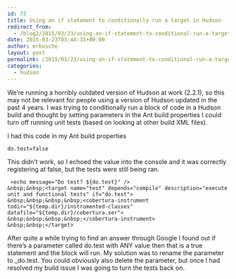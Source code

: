 ```yaml
---
id: 73
title: Using an if statement to conditionally run a target in Hudson
redirect_from:
  - /blog2/2015/03/23/using-an-if-statement-to-conditional-run-a-target-in-hudson/
date: 2015-03-23T03:44:31+00:00
author: mrbusche
layout: post
permalink: /2015/03/23/using-an-if-statement-to-conditional-run-a-target-in-hudson/
categories:
  - hudson
---
```


We&#8217;re running a horribly outdated version of Hudson at work (2.2.1), so this may not be relevant for people using a version of Hudson updated in the past 4 years. I was trying to conditionally run a block of code in a Hudson build and thought by setting parameters in the Ant build properties I could turn off running unit tests (based on looking at other build XML files).

I had this code in my Ant build properties

    do.test=false

This didn&#8217;t work, so I echoed the value into the console and it was correctly registering at false, but the tests were still being ran.

     <echo message="Do test? ${do.test}" />
    &nbsp;&nbsp;<target name="test" depends="compile" description="execute unit and functional tests" if="do.test">
    &nbsp;&nbsp;&nbsp;&nbsp;<cobertura-instrument todir="${temp.dir}/instrumented-classes" datafile="${temp.dir}/cobertura.ser">
    &nbsp;&nbsp;&nbsp;&nbsp;</cobertura-instrument>
    &nbsp;&nbsp;</target>

After quite a while trying to find an answer through Google I found out if there&#8217;s a parameter called do.test with ANY value then that is a true statement and the block will run. My solution was to rename the parameter to \_do.test. You could obviously also delete the parameter, but once I had resolved my build issue I was going to turn the tests back on.

